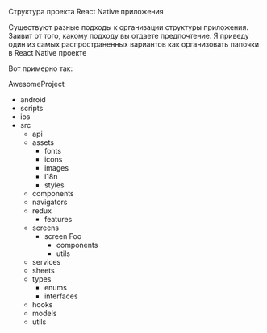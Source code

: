 Структура проекта React Native приложения

Существуют разные подходы к организации структуры приложения. Заивит от того, какому подходу вы отдаете предпочтение. Я приведу один из самых распространенных вариантов как организовать папочки в React Native проекте

Вот примерно так:

AwesomeProject
- android
- scripts
- ios
- src
  - api
  - assets
    - fonts
    - icons
    - images
    - i18n
    - styles
  - components
  - navigators
  - redux
    - features
  - screens
    - screen Foo
      - components
      - utils
  - services
  - sheets
  - types
    - enums
    - interfaces
  - hooks
  - models
  - utils
